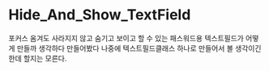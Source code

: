 # Hide_And_Show_TextField
포커스 옴겨도 사라지지 않고 숨기고 보이고 할 수 있는 패스워드용 텍스트필드가 어떻게 만들까 생각하다 만들어봤다
나중에 텍스트필드클래스 하나로 만들어서 볼 생각이긴 한데 할지는 모른다.


